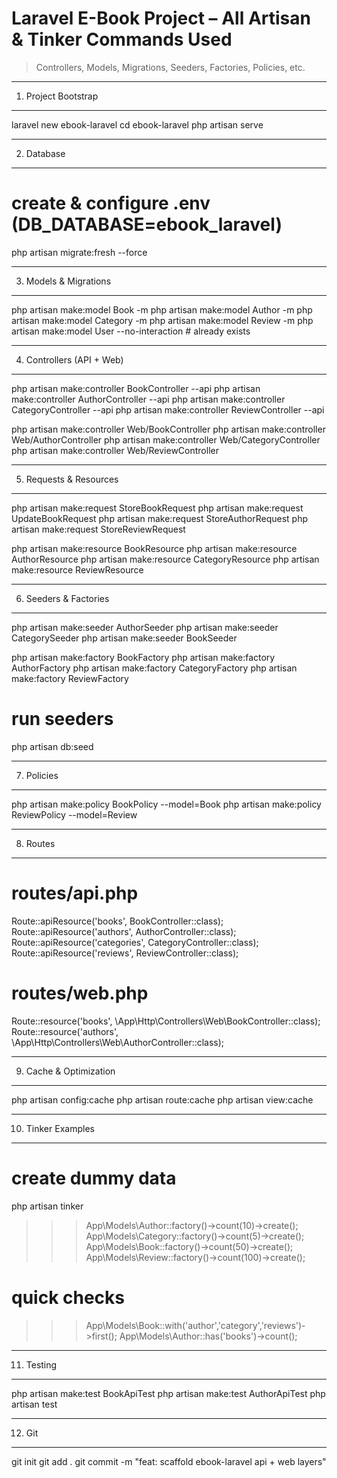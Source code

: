 # Laravel E-Book Project – All Artisan & Tinker Commands Used  
> Controllers, Models, Migrations, Seeders, Factories, Policies, etc.

--------------------------------------------------
1. Project Bootstrap
--------------------------------------------------
laravel new ebook-laravel
cd ebook-laravel
php artisan serve

--------------------------------------------------
2. Database
--------------------------------------------------
# create & configure .env (DB_DATABASE=ebook_laravel)
php artisan migrate:fresh --force

--------------------------------------------------
3. Models & Migrations
--------------------------------------------------
php artisan make:model Book -m
php artisan make:model Author -m
php artisan make:model Category -m
php artisan make:model Review -m
php artisan make:model User --no-interaction   # already exists

--------------------------------------------------
4. Controllers (API + Web)
--------------------------------------------------
php artisan make:controller BookController --api
php artisan make:controller AuthorController --api
php artisan make:controller CategoryController --api
php artisan make:controller ReviewController --api

php artisan make:controller Web/BookController
php artisan make:controller Web/AuthorController
php artisan make:controller Web/CategoryController
php artisan make:controller Web/ReviewController

--------------------------------------------------
5. Requests & Resources
--------------------------------------------------
php artisan make:request StoreBookRequest
php artisan make:request UpdateBookRequest
php artisan make:request StoreAuthorRequest
php artisan make:request StoreReviewRequest

php artisan make:resource BookResource
php artisan make:resource AuthorResource
php artisan make:resource CategoryResource
php artisan make:resource ReviewResource

--------------------------------------------------
6. Seeders & Factories
--------------------------------------------------
php artisan make:seeder AuthorSeeder
php artisan make:seeder CategorySeeder
php artisan make:seeder BookSeeder

php artisan make:factory BookFactory
php artisan make:factory AuthorFactory
php artisan make:factory CategoryFactory
php artisan make:factory ReviewFactory

# run seeders
php artisan db:seed

--------------------------------------------------
7. Policies
--------------------------------------------------
php artisan make:policy BookPolicy --model=Book
php artisan make:policy ReviewPolicy --model=Review

--------------------------------------------------
8. Routes
--------------------------------------------------
# routes/api.php
Route::apiResource('books', BookController::class);
Route::apiResource('authors', AuthorController::class);
Route::apiResource('categories', CategoryController::class);
Route::apiResource('reviews', ReviewController::class);

# routes/web.php
Route::resource('books', \App\Http\Controllers\Web\BookController::class);
Route::resource('authors', \App\Http\Controllers\Web\AuthorController::class);

--------------------------------------------------
9. Cache & Optimization
--------------------------------------------------
php artisan config:cache
php artisan route:cache
php artisan view:cache

--------------------------------------------------
10. Tinker Examples
--------------------------------------------------
# create dummy data
php artisan tinker
>>> App\Models\Author::factory()->count(10)->create();
>>> App\Models\Category::factory()->count(5)->create();
>>> App\Models\Book::factory()->count(50)->create();
>>> App\Models\Review::factory()->count(100)->create();

# quick checks
>>> App\Models\Book::with('author','category','reviews')->first();
>>> App\Models\Author::has('books')->count();

--------------------------------------------------
11. Testing
--------------------------------------------------
php artisan make:test BookApiTest
php artisan make:test AuthorApiTest
php artisan test

--------------------------------------------------
12. Git
--------------------------------------------------
git init
git add .
git commit -m "feat: scaffold ebook-laravel api + web layers"
